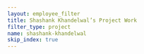 ```yaml
---
layout: employee_filter
title: Shashank Khandelwal’s Project Work
filter_type: project
name: shashank-khandelwal
skip_index: true
---
```

